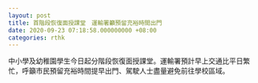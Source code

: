 ```yaml
---
layout: post
title: 首階段恢復面授課堂　運輸署籲預留充裕時間出門
date: 2020-09-23 07:18:58.000000000 +08:00
categories: rthk
---
```


中小學及幼稚園學生今日起分階段恢復面授課堂。運輸署預計早上交通比平日繁忙，呼籲市民預留充裕時間提早出門、駕駛人士盡量避免前往學校區域。
